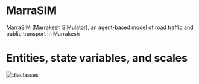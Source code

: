 # MarraSIM
MarraSIM (Marrakesh SIMulator), an agent-based model of road traffic and public transport in Marrakesh

# Entities, state variables, and scales

![diaclasses](https://github.com/laatabix/MarraSIM/assets/15381143/64e56d84-7864-4fe6-9b0b-30249928de9c)
